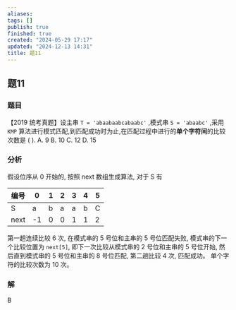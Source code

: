 ```yaml
---
aliases: 
tags: []
publish: true
finished: true
created: "2024-05-29 17:17"
updated: "2024-12-13 14:31"
title: 题11
---
```

## 题11
### 题目
【2019 统考真题】设主串 `T = 'abaabaabcabaabc'` ,模式串 `S = 'abaabc'` ,采用 `KMP` 算法进行模式匹配,到匹配成功时为止,在匹配过程中进行的**单个字符间**的比较次数是 ( ).
A. 9 
B. 10 
C. 12 
D. 15
### 分析
假设位序从 0 开始的, 按照 next 数组生成算法, 对于 S 有

| 编号   | 0   | 1   | 2   | 3   | 4   | 5   |
| ---- | --- | --- | --- | --- | --- | --- |
| S    | a   | b   | a   | a   | b   | C   |
| next | -1  | 0   | 0   | 1   | 1   | 2   |
第一趟连续比较 6 次, 在模式串的 5 号位和主串的 5 号位匹配失败, 模式串的下一个比较位置为 `next[5]`, 即下一次比较从模式串的 2 号位和主串的 5 号位开始, 然后直到模式串的 5 号位和主串的 8 号位匹配, 第二趟比较 4 次, 匹配成功。
单个字符的比较次数为 10 次。
### 解
B
